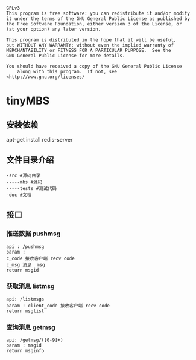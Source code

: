```
GPLv3
This program is free software: you can redistribute it and/or modify
it under the terms of the GNU General Public License as published by
the Free Software Foundation, either version 3 of the License, or
(at your option) any later version.

This program is distributed in the hope that it will be useful,
but WITHOUT ANY WARRANTY; without even the implied warranty of
MERCHANTABILITY or FITNESS FOR A PARTICULAR PURPOSE.  See the
GNU General Public License for more details.

You should have received a copy of the GNU General Public License
    along with this program.  If not, see <http://www.gnu.org/licenses/
```

# tinyMBS

## 安装依赖

apt-get install redis-server

## 文件目录介绍

```
-src #源码目录
-----mbs #源码
-----tests #测试代码
-doc #文档
```

## 接口

### 推送数据 pushmsg

```
api : /pushmsg
param :
c_code 接收客户端 recv code
c_msg 消息  msg
return msgid
```

### 获取消息 listmsg

```
api: /listmsgs
param : client_code 接收客户端 recv code
return msglist
```

### 查询消息 getmsg

```
api: /getmsg/([0-9]+)
param : msgid
return msginfo
```

